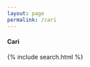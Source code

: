 ```yaml
---
layout: page
permalink: /cari
---
```

  
#### Cari

<script async src="https://cse.google.com/cse.js?cx=6d09cfdd0d01db9cc">
</script>
<div class="gcse-search"></div>  
{% include search.html %}
